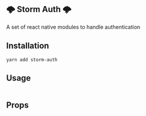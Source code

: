 ## 🌩️ Storm Auth 🌩️

A set of react native modules to handle authentication

## Installation
```
yarn add storm-auth
```

## Usage

```js

```

## Props
```js

```
